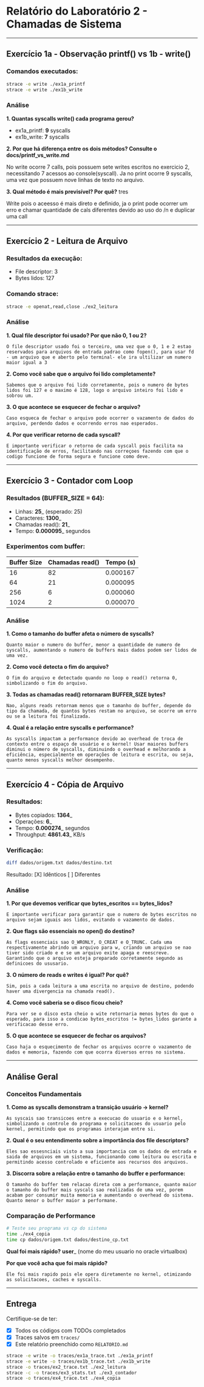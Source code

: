 # Relatório do Laboratório 2 - Chamadas de Sistema

---

## Exercício 1a - Observação printf() vs 1b - write()

### Comandos executados:
```bash
strace -e write ./ex1a_printf
strace -e write ./ex1b_write
```

### Análise

**1. Quantas syscalls write() cada programa gerou?**
- ex1a_printf: __9__ syscalls
- ex1b_write: __7__ syscalls

**2. Por que há diferença entre os dois métodos? Consulte o docs/printf_vs_write.md**

No write ocorre 7 calls, pois possuem sete writes escritos no exercicio 2, necessitando 7 acessos ao console(syscall).
Ja no print ocorre 9 syscalls, uma vez que possuem nove linhas de texto no arquivo. 

**3. Qual método é mais previsível? Por quê?**
tres

Write pois o aceesso é mais direto e definido, ja o print pode ocorrer um erro e chamar quantidade de cals diferentes devido ao uso do /n e duplicar uma call

---

## Exercício 2 - Leitura de Arquivo

### Resultados da execução:
- File descriptor: 3
- Bytes lidos: 127

### Comando strace:
```bash
strace -e openat,read,close ./ex2_leitura
```

### Análise

**1. Qual file descriptor foi usado? Por que não 0, 1 ou 2?**

```
O file descriptor usado foi o terceiro, uma vez que o 0, 1 e 2 estao reservados para arquivos de entrada padrao como fopen(), para usar fd - um arquivo que e aberto pelo terminal- ele ira ultilizar um numero maior igual a 3
```

**2. Como você sabe que o arquivo foi lido completamente?**

```
Sabemos que o arquivo foi lido corretamente, pois o numero de bytes lidos foi 127 e o maximo é 128, logo o arquivo inteiro foi lido e sobrou um. 
```

**3. O que acontece se esquecer de fechar o arquivo?**

```
Caso esqueca de fechar o arquivo pode ocorrer o vazamento de dados do arquivo, perdendo dados e ocorrendo erros nao esperados.
```

**4. Por que verificar retorno de cada syscall?**

```
E importante verificar o retorno de cada syscall pois facilita na identificação de erros, facilitando nas correçoes fazendo com que o codigo funcione de forma segura e funcione como deve.
```

---

## Exercício 3 - Contador com Loop

### Resultados (BUFFER_SIZE = 64):
- Linhas: __25___ (esperado: 25)
- Caracteres: __1300___
- Chamadas read(): __21___
- Tempo: __0.000095___ segundos

### Experimentos com buffer:

| Buffer Size | Chamadas read() | Tempo (s) |
|-------------|-----------------|-----------|
| 16          |      82         |  0.000167 |
| 64          |      21         |  0.000095 |
| 256         |       6         |  0.000060 |
| 1024        |       2         |  0.000070 |

### Análise

**1. Como o tamanho do buffer afeta o número de syscalls?**

```
Quanto maior o numero do buffer, menor a quantidade de numero de syscalls, aumentando o numero de buffers mais dados podem ser lidos de uma vez.
```

**2. Como você detecta o fim do arquivo?**

```
O fim do arquivo e detectado quando no loop o read() retorna 0, simbolizando o fim do arquivo. 
```

**3. Todas as chamadas read() retornaram BUFFER_SIZE bytes?**

```
Nao, alguns reads retornam menos que o tamanho do buffer, depende do tipo da chamada, de quantos bytes restam no arquivo, se ocorre um erro ou se a leitura foi finalizada.
```

**4. Qual é a relação entre syscalls e performance?**

```
As syscalls impactam a performance devido ao overhead de troca de contexto entre o espaço de usuário e o kernel! Usar maiores buffers diminui o número de syscalls, diminuindo o overhead e melhorando a eficiência, especialmente em operações de leitura e escrita, ou seja, quanto menos syscalls melhor desempenho.
```

---

## Exercício 4 - Cópia de Arquivo

### Resultados:
- Bytes copiados: __1364___
- Operações: __6___
- Tempo: __0.000274___ segundos
- Throughput: __4861.43___ KB/s

### Verificação:
```bash
diff dados/origem.txt dados/destino.txt
```
Resultado: [X] Idênticos [ ] Diferentes

### Análise

**1. Por que devemos verificar que bytes_escritos == bytes_lidos?**

```
E importante verificar para garantir que o numero de bytes escritos no arquivo sejam iguais aos lidos, evitando o vazamento de dados.
```

**2. Que flags são essenciais no open() do destino?**

```
As flags essenciais sao O_WRONLY, O_CREAT e O_TRUNC. Cada uma respectivamente abrindo um arquivo para w, criando um arquivo se nao tiver sido criado e e se um arquivo exite apaga e reescreve. Garantindo que o arquivo esteja preparado corretamente segundo as definicoes do ususario.
```

**3. O número de reads e writes é igual? Por quê?**

```
Sim, pois a cada leitura a uma escrita no arquivo de destino, podendo haver uma divergencia na chamada read().
```

**4. Como você saberia se o disco ficou cheio?**

```
Para ver se o disco esta cheio o wite retornaria menos bytes do que o esperado, para isso a condicao bytes_escritos != bytes_lidos garante a verificacao desse erro.
```

**5. O que acontece se esquecer de fechar os arquivos?**

```
Caso haja o esquecimento de fechar os arquivos ocorre o vazamento de dados e memoria, fazendo com que ocorra diversos erros no sistema.
```

---

## Análise Geral

### Conceitos Fundamentais

**1. Como as syscalls demonstram a transição usuário → kernel?**

```
As syscais sao transicoes entre a execucao do usuario e o kernel, simbolizando o controle do programa e solicitacoes do usuario pelo kernel, permitindo que os programas interajam entre si.
```

**2. Qual é o seu entendimento sobre a importância dos file descriptors?**

```
Eles sao essesnciais visto a sua importancia com os dados de entrada e saida de arquivos em um sistema, funcionando como leitura ou escrita e permitindo acesso controlado e eficiente aos recursos dos arquivos.
```

**3. Discorra sobre a relação entre o tamanho do buffer e performance:**

```
O tamanho do buffer tem relacao direta com a performance, quanto maior o tamanho do buffer mais syscals sao realizadas de uma vez, porem acabam por consumir muita memoria e aumentando o overhead do sistema. Quanto menor o buffer maior a performane.
```

### Comparação de Performance

```bash
# Teste seu programa vs cp do sistema
time ./ex4_copia
time cp dados/origem.txt dados/destino_cp.txt
```

**Qual foi mais rápido?** __user___ (nome do meu usuario no oracle virtualbox)

**Por que você acha que foi mais rápido?**

```
Ele foi mais rapido pois ele opera diretamente no kernel, otimizando as solicitacoes, caches e syscalls.
```

---

## Entrega

Certifique-se de ter:
- [X] Todos os códigos com TODOs completados
- [X] Traces salvos em `traces/`
- [X] Este relatório preenchido como `RELATORIO.md`

```bash
strace -e write -o traces/ex1a_trace.txt ./ex1a_printf
strace -e write -o traces/ex1b_trace.txt ./ex1b_write
strace -o traces/ex2_trace.txt ./ex2_leitura
strace -c -o traces/ex3_stats.txt ./ex3_contador
strace -o traces/ex4_trace.txt ./ex4_copia
```
